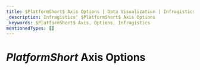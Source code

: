 ```yaml
---
title: $PlatformShort$ Axis Options | Data Visualization | Infragistics
_description: Infragistics' $PlatformShort$ Axis Options
_keywords: $PlatformShort$ Axis, Options, Infragistics
mentionedTypes: []
---
```


# $PlatformShort$ Axis Options


<!-- talk about axis titles, labels, ranges, scales (log)

TODO combine

category-chart-axis-options.md
data-chart-axis-settings.md
-->